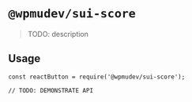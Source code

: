 # `@wpmudev/sui-score`

> TODO: description

## Usage

```
const reactButton = require('@wpmudev/sui-score');

// TODO: DEMONSTRATE API
```
